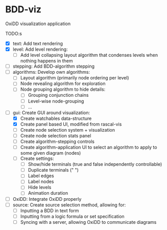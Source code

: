 # BDD-viz

OxiDD visualization application

TODO:s

- [x] text: Add text rendering
- [x] level: Add level rendering:
  - [ ] Add level collapsing layout algorithm that condenses levels when nothing happens in them
- [ ] stepping: Add BDD-algorithm stepping
- [ ] algorithms: Develop own algorithms:
  - [ ] Layout algorithm (primarily node ordering per level)
  - [ ] Node revealing algorithm for exploration
  - [ ] Node grouping algorithm to hide details:
    - [ ] Grouping conjunction chains
    - [ ] Level-wise node-grouping
    - [ ] ...
- [ ] gui: Create GUI around visualization:
  - [x] Create watchables data-structure
  - [x] Create panel based UI, modified from rascal-vis
  - [ ] Create node selection system + visualization
  - [ ] Create node selection stats panel
  - [ ] Create algorithm-stepping controls
  - [ ] Create algorithm-application UI to select an algorithm to apply to some given diagram (nodes)
  - [ ] Create settings:
    - [ ] Show/hide terminals (true and false independently controllable)
    - [ ] Duplicate terminals (" ")
    - [ ] Label edges
    - [ ] Label nodes
    - [ ] Hide levels
    - [ ] Animation duration
- [ ] OxiDD: Integrate OxiDD properly
- [ ] source: Create source selection method, allowing for:
  - [ ] Inputting a BDD in text form
  - [ ] Inputting from a logic formula or set specification
  - [ ] Syncing with a server, allowing OxiDD to communicate diagrams
